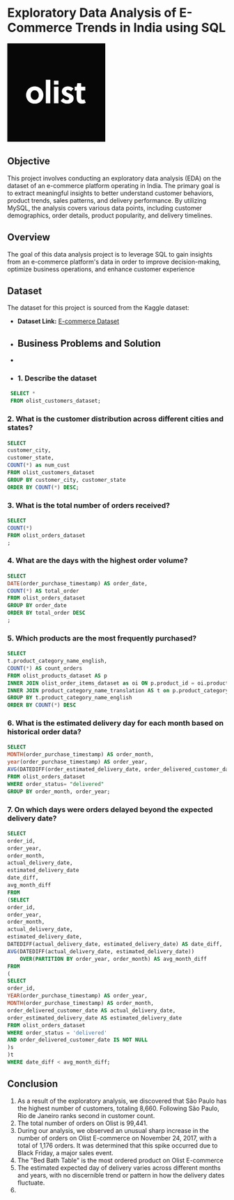 # Exploratory Data Analysis of E-Commerce Trends in India using SQL
![Ecommerce_logo](https://github.com/itzthealteboy/Exploratory-Data-Analysis-of-E-Commerce-Trends-in-India-using-SQL/blob/main/Olist.png)

## Objective
This project involves conducting an exploratory data analysis (EDA) on the dataset of an e-commerce platform operating in India. The primary goal is to extract meaningful insights to better understand customer behaviors, product trends, sales patterns, and delivery performance. By utilizing MySQL, the analysis covers various data points, including customer demographics, order details, product popularity, and delivery timelines.

## Overview
The goal of this data analysis project is to leverage SQL to gain insights from an e-commerce platform's data in order to improve decision-making, optimize business operations, and enhance customer experience

## Dataset
The dataset for this project is sourced from the Kaggle dataset:
- **Dataset Link:** [E-commerce Dataset](https://www.kaggle.com/datasets/olistbr/brazilian-ecommerce)

- ## Business Problems and Solution
-
-  ### 1. Describe the dataset
 ```sql
  SELECT *
  FROM olist_customers_dataset;
```

### 2. What is the customer distribution across different cities and states?
```sql
SELECT
customer_city,
customer_state,
COUNT(*) as num_cust
FROM olist_customers_dataset
GROUP BY customer_city, customer_state
ORDER BY COUNT(*) DESC;
```

### 3.  What is the total number of orders received?
```sql
SELECT 
COUNT(*)
FROM olist_orders_dataset
;
```

### 4. What are the days with the highest order volume?
```sql
SELECT 
DATE(order_purchase_timestamp) AS order_date,
COUNT(*) AS total_order
FROM olist_orders_dataset
GROUP BY order_date
ORDER BY total_order DESC
;
```

### 5. Which products are the most frequently purchased?
```sql
SELECT 
t.product_category_name_english,
COUNT(*) AS count_orders
FROM olist_products_dataset AS p
INNER JOIN olist_order_items_dataset as oi ON p.product_id = oi.product_id
INNER JOIN product_category_name_translation AS t on p.product_category_name = t.ï»¿product_category_name
GROUP BY t.product_category_name_english
ORDER BY COUNT(*) DESC
```

### 6. What is the estimated delivery day for each month based on historical order data?
```sql
SELECT
MONTH(order_purchase_timestamp) AS order_month,
year(order_purchase_timestamp) AS order_year,
AVG(DATEDIFF(order_estimated_delivery_date, order_delivered_customer_date)) as esti_diff
FROM olist_orders_dataset
WHERE order_status= "delivered"
GROUP BY order_month, order_year;
```

### 7. On which days were orders delayed beyond the expected delivery date?
```sql
SELECT
order_id,
order_year,
order_month,
actual_delivery_date,
estimated_delivery_date
date_diff,
avg_month_diff
FROM
(SELECT
order_id,
order_year,
order_month,
actual_delivery_date,
estimated_delivery_date,
DATEDIFF(actual_delivery_date, estimated_delivery_date) AS date_diff,
AVG(DATEDIFF(actual_delivery_date, estimated_delivery_date))
	OVER(PARTITION BY order_year, order_month) AS avg_month_diff
FROM
(
SELECT 
order_id,
YEAR(order_purchase_timestamp) AS order_year,
MONTH(order_purchase_timestamp) AS order_month,
order_delivered_customer_date AS actual_delivery_date,
order_estimated_delivery_date AS estimated_delivery_date
FROM olist_orders_dataset
WHERE order_status = 'delivered'
AND order_delivered_customer_date IS NOT NULL
)s
)t
WHERE date_diff < avg_month_diff;
```

## Conclusion
1. As a result of the exploratory analysis, we discovered that São Paulo has the highest number of customers, totaling 8,660. Following São Paulo, Rio de Janeiro ranks second in customer count.
2. The total number of orders on Olist is 99,441.
3. During our analysis, we observed an unusual sharp increase in the number of orders on Olist E-commerce on November 24, 2017, with a total of 1,176 orders. It was determined that this spike occurred due to Black Friday, a major sales event.
4. The "Bed Bath Table" is the most ordered product on Olist E-commerce
5. The estimated expected day of delivery varies across different months and years, with no discernible trend or pattern in how the delivery dates fluctuate.
6. 
